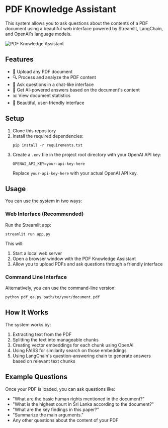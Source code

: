 # PDF Knowledge Assistant

This system allows you to ask questions about the contents of a PDF document using a beautiful web interface powered by Streamlit, LangChain, and OpenAI's language models.

![PDF Knowledge Assistant](https://raw.githubusercontent.com/streamlit/streamlit/master/examples/data/logo.png)

## Features

- 📄 Upload any PDF document
- 🔍 Process and analyze the PDF content
- 💬 Ask questions in a chat-like interface
- 🤖 Get AI-powered answers based on the document's content
- 📊 View document statistics
- 🎨 Beautiful, user-friendly interface

## Setup

1. Clone this repository
2. Install the required dependencies:
   ```
   pip install -r requirements.txt
   ```
3. Create a `.env` file in the project root directory with your OpenAI API key:
   ```
   OPENAI_API_KEY=your-api-key-here
   ```
   Replace `your-api-key-here` with your actual OpenAI API key.

## Usage

You can use the system in two ways:

### Web Interface (Recommended)

Run the Streamlit app:

```
streamlit run app.py
```

This will:
1. Start a local web server
2. Open a browser window with the PDF Knowledge Assistant
3. Allow you to upload PDFs and ask questions through a friendly interface

### Command Line Interface

Alternatively, you can use the command-line version:

```
python pdf_qa.py path/to/your/document.pdf
```

## How It Works

The system works by:
1. Extracting text from the PDF
2. Splitting the text into manageable chunks
3. Creating vector embeddings for each chunk using OpenAI
4. Using FAISS for similarity search on those embeddings
5. Using LangChain's question-answering chain to generate answers based on relevant text chunks

## Example Questions

Once your PDF is loaded, you can ask questions like:
- "What are the basic human rights mentioned in the document?"
- "What is the highest court in Sri Lanka according to the document?"
- "What are the key findings in this paper?"
- "Summarize the main arguments."
- Any other questions about the content of your PDF 